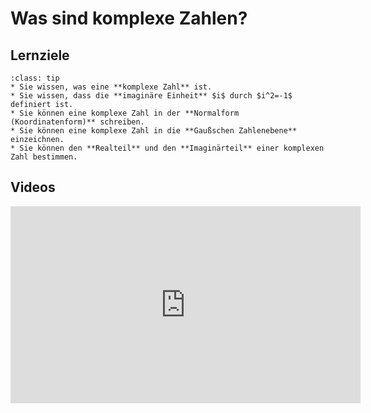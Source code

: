 # Was sind komplexe Zahlen?

## Lernziele

```{admonition} Lernziele 
:class: tip
* Sie wissen, was eine **komplexe Zahl** ist.
* Sie wissen, dass die **imaginäre Einheit** $i$ durch $i^2=-1$ definiert ist.
* Sie können eine komplexe Zahl in der **Normalform (Koordinatenform)** schreiben.
* Sie können eine komplexe Zahl in die **Gaußschen Zahlenebene** einzeichnen. 
* Sie können den **Realteil** und den **Imaginärteil** einer komplexen Zahl bestimmen.
```

## Videos

<iframe width="560" height="315" src="https://www.youtube.com/embed/LxPUwlQ2wn0" title="YouTube video player" frameborder="0" allow="accelerometer; autoplay; clipboard-write; encrypted-media; gyroscope; picture-in-picture" allowfullscreen></iframe>
